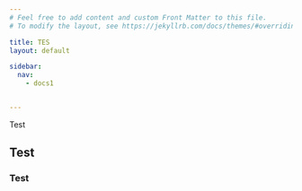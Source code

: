 ```yaml
---
# Feel free to add content and custom Front Matter to this file.
# To modify the layout, see https://jekyllrb.com/docs/themes/#overriding-theme-defaults

title: TES
layout: default

sidebar:
  nav:
    - docs1


---
```


Test


## Test 

### Test
